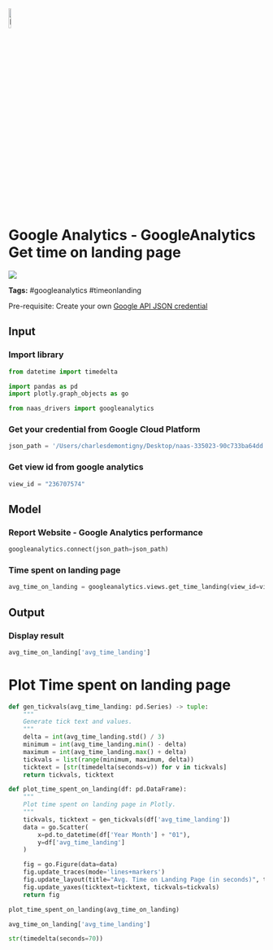 <img width="10%" alt="Naas" src="https://landen.imgix.net/jtci2pxwjczr/assets/5ice39g4.png?w=160"/>

# Google Analytics - GoogleAnalytics Get time on landing page
<a href="https://app.naas.ai/user-redirect/naas/downloader?url=https://raw.githubusercontent.com/jupyter-naas/awesome-notebooks/master/Google%20Analytics/GoogleAnalytics_Get_time_on_landing_page.ipynb" target="_parent"><img src="https://naasai-public.s3.eu-west-3.amazonaws.com/open_in_naas.svg"/></a>

**Tags:** #googleanalytics #timeonlanding

Pre-requisite: Create your own <a href="">Google API JSON credential</a>

## Input

### Import library


```python
from datetime import timedelta

import pandas as pd
import plotly.graph_objects as go

from naas_drivers import googleanalytics
```

### Get your credential from Google Cloud Platform


```python
json_path = '/Users/charlesdemontigny/Desktop/naas-335023-90c733ba64dd.json'
```

### Get view id from google analytics


```python
view_id = "236707574"
```

## Model

### Report Website - Google Analytics performance


```python
googleanalytics.connect(json_path=json_path)
```

### Time spent on landing page


```python
avg_time_on_landing = googleanalytics.views.get_time_landing(view_id=view_id, landing_path="/")
```

## Output

### Display result


```python
avg_time_on_landing['avg_time_landing']
```

# Plot Time spent on landing page


```python
def gen_tickvals(avg_time_landing: pd.Series) -> tuple:
    """
    Generate tick text and values.
    """
    delta = int(avg_time_landing.std() / 3)
    minimum = int(avg_time_landing.min() - delta)
    maximum = int(avg_time_landing.max() + delta)
    tickvals = list(range(minimum, maximum, delta))
    ticktext = [str(timedelta(seconds=v)) for v in tickvals]
    return tickvals, ticktext

def plot_time_spent_on_landing(df: pd.DataFrame):
    """
    Plot time spent on landing page in Plotly.
    """
    tickvals, ticktext = gen_tickvals(df['avg_time_landing'])
    data = go.Scatter(
        x=pd.to_datetime(df['Year Month'] + "01"),
        y=df['avg_time_landing']
    )

    fig = go.Figure(data=data)
    fig.update_traces(mode='lines+markers')
    fig.update_layout(title="Avg. Time on Landing Page (in seconds)", template="none")
    fig.update_yaxes(ticktext=ticktext, tickvals=tickvals)
    return fig
```


```python
plot_time_spent_on_landing(avg_time_on_landing)
```


```python
avg_time_on_landing['avg_time_landing']
```


```python
str(timedelta(seconds=70))
```


```python

```
